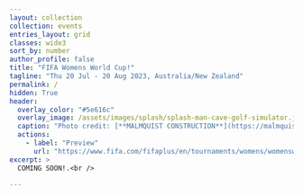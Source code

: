 ```yaml
---
layout: collection
collection: events
entries_layout: grid
classes: wide3
sort_by: number
author_profile: false
title: "FIFA Womens World Cup!"
tagline: "Thu 20 Jul - 20 Aug 2023, Australia/New Zealand"
permalink: /
hidden: True
header:
  overlay_color: "#5e616c"
  overlay_image: /assets/images/splash/splash-man-cave-golf-simulator.jpg
  caption: "Photo credit: [**MALMQUIST CONSTRUCTION**](https://malmquist.com)"
  actions:
    - label: "Preview"
      url: "https://www.fifa.com/fifaplus/en/tournaments/womens/womensworldcup/australia-new-zealand2023"
excerpt: >
  COMING SOON!.<br />
 
---
```


